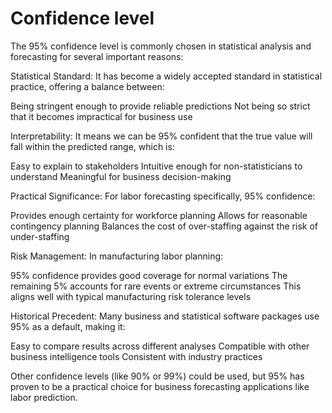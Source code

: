 # Confidence level

The 95% confidence level is commonly chosen in statistical analysis and forecasting for several important reasons:

Statistical Standard: It has become a widely accepted standard in statistical practice, offering a balance between:

Being stringent enough to provide reliable predictions
Not being so strict that it becomes impractical for business use

Interpretability: It means we can be 95% confident that the true value will fall within the predicted range, which is:

Easy to explain to stakeholders
Intuitive enough for non-statisticians to understand
Meaningful for business decision-making

Practical Significance: For labor forecasting specifically, 95% confidence:

Provides enough certainty for workforce planning
Allows for reasonable contingency planning
Balances the cost of over-staffing against the risk of under-staffing

Risk Management: In manufacturing labor planning:

95% confidence provides good coverage for normal variations
The remaining 5% accounts for rare events or extreme circumstances
This aligns well with typical manufacturing risk tolerance levels

Historical Precedent: Many business and statistical software packages use 95% as a default, making it:

Easy to compare results across different analyses
Compatible with other business intelligence tools
Consistent with industry practices

Other confidence levels (like 90% or 99%) could be used, but 95% has proven to be a practical choice for business forecasting applications like labor prediction.
